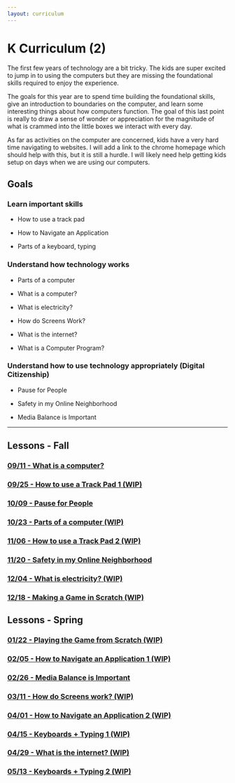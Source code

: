 ```yaml
---
layout: curriculum
---
```


# K Curriculum (2)

The first few years of technology are a bit tricky.  The kids are super excited to jump in to using the computers but they are missing the foundational skills required to enjoy the experience.  

The goals for this year are to spend time building the foundational skills, give an introduction to boundaries on the computer, and learn some interesting things about how computers function.  The goal of this last point is really to draw a sense of wonder or appreciation for the magnitude of what is crammed into the little boxes we interact with every day.

As far as activities on the computer are concerned, kids have a very hard time navigating to websites.  I will add a link to the chrome homepage which should help with this, but it is still a hurdle.  I will likely need help getting kids setup on days when we are using our computers.


## Goals

### Learn important skills

* How to use a track pad

* How to Navigate an Application

* Parts of a keyboard, typing

### Understand how technology works

* Parts of a computer

* What is a computer?

* What is electricity?

* How do Screens Work?

* What is the internet?

* What is a Computer Program?

### Understand how to use technology appropriately (Digital Citizenship)

* Pause for People 

* Safety in my Online Neighborhood

* Media Balance is Important

---

## Lessons - Fall

### [09/11 - What is a computer?](what_is_a_computer.md)

### [09/25 - How to use a Track Pad 1 (WIP)](how_to_use_a_track_pad_1.md)

### [10/09 - Pause for People](pause_for_people.md)

### [10/23 - Parts of a computer (WIP)](parts_of_a_computer.md)

### [11/06 - How to use a Track Pad 2 (WIP)](how_to_use_a_track_pad_2.md)

### [11/20 - Safety in my Online Neighborhood](safety_in_my_online_neighborhood.md)

### [12/04 - What is electricity? (WIP)](what_is_electricity.md)

### [12/18 - Making a Game in Scratch (WIP)](making_a_game_in_scratch.md)


## Lessons - Spring

### [01/22 - Playing the Game from Scratch (WIP)](playing_a_game_in_scratch.md)

### [02/05 - How to Navigate an Application 1 (WIP)](how_to_navigate_an_application_1.md)

### [02/26 - Media Balance is Important](media_balance_is_important.md)

### [03/11 - How do Screens work? (WIP)](how_do_screens_work.md)

### [04/01 - How to Navigate an Application 2 (WIP)](how_to_navigate_an_application_2.md)

### [04/15 - Keyboards + Typing 1 (WIP)](keyboards_and_typing_1.md)

### [04/29 - What is the internet? (WIP)](what_is_the_internet.md)

### [05/13 - Keyboards + Typing 2 (WIP)](keyboards_and_typing_2.md)
